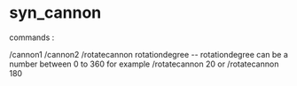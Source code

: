 # syn_cannon

commands :

/cannon1
/cannon2
/rotatecannon rotationdegree -- rotationdegree can be a number between 0 to 360 for example /rotatecannon 20 or /rotatecannon 180
